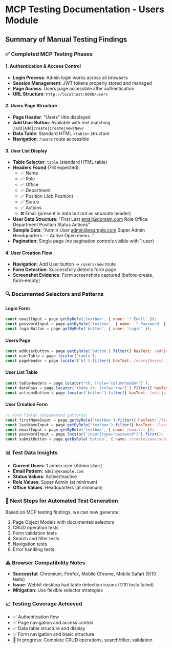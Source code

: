 # MCP Testing Documentation - Users Module

## Summary of Manual Testing Findings

### ✅ Completed MCP Testing Phases

#### 1. Authentication & Access Control
- **Login Process**: Admin login works across all browsers
- **Session Management**: JWT tokens properly stored and managed
- **Page Access**: Users page accessible after authentication
- **URL Structure**: `http://localhost:8080/users`

#### 2. Users Page Structure
- **Page Header**: "Users" title displayed
- **Add User Button**: Available with text matching `/add|Add|create|Create|new|New/`
- **Data Table**: Standard HTML `<table>` structure
- **Navigation**: `/users` route accessible

#### 3. User List Display
- **Table Selector**: `table` (standard HTML table)
- **Headers Found** (7/8 expected):
  - ✅ Name
  - ✅ Role
  - ✅ Office
  - ✅ Department
  - ✅ Position (Job Position)
  - ✅ Status
  - ✅ Actions
  - ❌ Email (present in data but not as separate header)
- **User Data Structure**: "First Last email@domain.com Role Office Department Position Status Actions"
- **Sample Data**: "Admin User admin@example.com Super Admin Headquarters - - Active Open menu..."
- **Pagination**: Single page (no pagination controls visible with 1 user)

#### 4. User Creation Flow
- **Navigation**: Add User button → `/users/new` route
- **Form Detection**: Successfully detects form page
- **Screenshot Evidence**: Form screenshots captured (before-create, form-empty)

### 🔍 Documented Selectors and Patterns

#### Login Form
```javascript
const emailInput = page.getByRole('textbox', { name: '* Email' });
const passwordInput = page.getByRole('textbox', { name: '* Password' });
const loginButton = page.getByRole('button', { name: 'Login' });
```

#### Users Page
```javascript
const addUserButton = page.getByRole('button').filter({ hasText: /add|Add|create|Create|new|New/ });
const userTable = page.locator('table');
const pageHeader = page.locator('h1').filter({ hasText: /users|Users/ });
```

#### User List Table
```javascript
const tableHeaders = page.locator('th, [role="columnheader"]');
const dataRows = page.locator('tbody tr, [role="row"]').filter({ hasText: /@/ });
const actionsButton = page.locator('button').filter({ hasText: /edit|view|delete/i });
```

#### User Creation Form
```javascript
// Form fields (documented patterns)
const firstNameInput = page.getByRole('textbox').filter({ hasText: /first.?name/i });
const lastNameInput = page.getByRole('textbox').filter({ hasText: /last.?name/i });
const emailInput = page.getByRole('textbox', { name: /email/i });
const passwordInput = page.locator('input[type="password"]').first();
const submitButton = page.getByRole('button', { name: /create|save|submit|add/i });
```

### 📊 Test Data Insights
- **Current Users**: 1 admin user (Admin User)
- **Email Pattern**: `admin@example.com`
- **Status Values**: Active/Inactive
- **Role Values**: Super Admin (at minimum)
- **Office Values**: Headquarters (at minimum)

### 🎯 Next Steps for Automated Test Generation
Based on MCP testing findings, we can now generate:
1. Page Object Models with documented selectors
2. CRUD operation tests
3. Form validation tests
4. Search and filter tests
5. Navigation tests
6. Error handling tests

### ⚠️ Browser Compatibility Notes
- **Successful**: Chromium, Firefox, Mobile Chrome, Mobile Safari (9/10 tests)
- **Issue**: Webkit desktop had table detection issues (1/10 tests failed)
- **Mitigation**: Use flexible selector strategies

### 📈 Testing Coverage Achieved
- ✅ Authentication flow
- ✅ Page navigation and access control
- ✅ Data table structure and display
- ✅ Form navigation and basic structure
- 🔄 In progress: Complete CRUD operations, search/filter, validation
